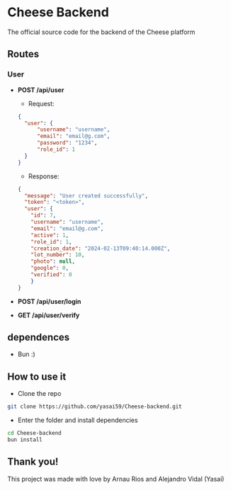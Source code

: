 # Cheese Backend

The official source code for the backend of the Cheese platform

## Routes

### User
- **POST /api/user**
  - Request:
  ```json
  {
    "user": {
        "username": "username",
        "email": "email@g.com",
        "password": "1234",
        "role_id": 1
    }
  }
  ```
  - Response:
  ```json
  {
    "message": "User created successfully",
    "token": "<token>",
    "user": {
      "id": 7,
      "username": "username",
      "email": "email@g.com",
      "active": 1,
      "role_id": 1,
      "creation_date": "2024-02-13T09:40:14.000Z",
      "lot_number": 10,
      "photo": null,
      "google": 0,
      "verified": 0
      }
  }
  ```
- **POST /api/user/login**

- **GET /api/user/verify**

## dependences

- Bun :)

## How to use it

- Clone the repo
```bash
git clone https://github.com/yasai59/Cheese-backend.git
```

- Enter the folder and install dependencies
```bash
cd Cheese-backend
bun install
```

## Thank you!

This project was made with love by Arnau Rios and Alejandro Vidal (Yasai)